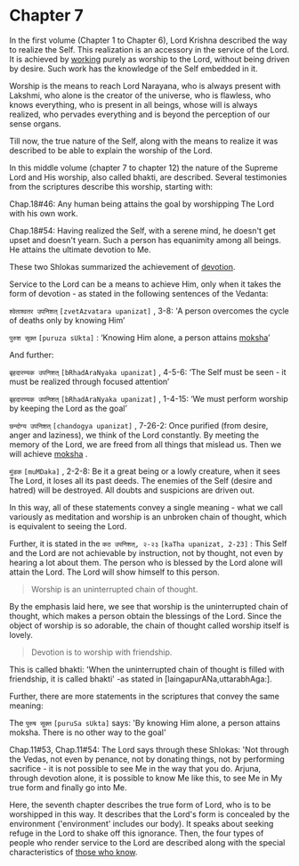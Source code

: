 # Chapter 7

In the first volume (Chapter 1 to Chapter 6), Lord Krishna described the way to realize the Self. This realization is an accessory in the service of the Lord. It is achieved by 
[working](karmayoga)
 purely as worship to the Lord, without being driven by desire. Such work has the knowledge of the Self embedded in it. 

Worship is the means to reach Lord Narayana, who is always present with Lakshmi, who alone is the creator of the universe, who is flawless, who knows everything, who is present in all beings, whose will is always realized, who pervades everything and is beyond the perception of our sense organs. 

Till now, the true nature of the Self, along with the means to realize it was described to be able to explain the worship of the Lord.

In this middle volume (chapter 7 to chapter 12) the nature of the Supreme Lord and His worship, also called bhakti, are described. Several testimonies from the scriptures describe this worship, starting with:

Chap.18#46: Any human being attains the goal by worshipping The Lord with his own work.

Chap.18#54: Having realized the Self, with a serene mind, he doesn't get upset and doesn't yearn. Such a person has equanimity among all beings. He attains the ultimate devotion to Me.

These two Shlokas summarized the achievement of 
[devotion](Chapter_7.md#bhakti_a_defn).

Service to the Lord can be a means to achieve Him, only when it takes the form of devotion - as stated in the following sentences of the Vedanta:

`श्वेताश्वतर उपनिशत्` `[zvetAzvatara upanizat]` , 3-8:
 ‘A person overcomes the cycle of deaths only by knowing Him’

`पुरुश सूक्त` `[puruza sUkta]` :
 ‘Knowing Him alone, a person attains [moksha](Moksha)’

And further:

`बृहदारण्यक उपनिशत्` `[bRhadAraNyaka upanizat]` , 4-5-6: ‘The Self must be seen - it must be realized through focused attention’

`बृहदारण्यक उपनिशत्` `[bRhadAraNyaka upanizat]` , 1-4-15: ‘We must perform worship by keeping the Lord as the goal’

`छन्दोग्य उपनिशत्` `[chandogya upanizat]` , 7-26-2:
 Once purified (from desire, anger and laziness), we think of the Lord constantly. By meeting the memory of the Lord, we are freed from all things that mislead us. Then we will achieve 
[moksha](Moksha)
. 

`मुंडक` `[muMDaka]` , 2-2-8:
 Be it a great being or a lowly creature, when it sees The Lord, it loses all its past deeds. The enemies of the Self (desire and hatred) will be destroyed. All doubts and suspicions are driven out.

In this way, all of these statements convey a single meaning - what we call variously as meditation and worship is an unbroken chain of thought, which is equivalent to seeing the Lord.

Further, it is stated in the 
`कठ उपनिशत्, २-२३` `[kaTha upanizat, 2-23]` :
 This Self and the Lord are not achievable by instruction, not by thought, not even by hearing a lot about them. The person who is blessed by the Lord alone will attain the Lord. The Lord will show himself to this person.

<a name='bhakti_a_defn'></a>

<a name='applnote_116'></a>
> Worship is an uninterrupted chain of thought.

By the emphasis laid here, we see that worship is the uninterrupted chain of thought, which makes a person obtain the blessings of the Lord. Since the object of worship is so adorable, the chain of thought called worship itself is lovely. 

<a name='applnote_117'></a>
> Devotion is to worship with friendship.

This is called bhakti: 'When the uninterrupted chain of thought is filled with friendship, it is called bhakti' -as stated in [laingapurANa,uttarabhAga:].

Further, there are more statements in the scriptures that convey the same meaning:

The 
`पुरुष सूक्त` `[puruSa sUkta]`
 says: 'By knowing Him alone, a person attains moksha. There is no other way to the goal'

Chap.11#53, Chap.11#54: The Lord says through these Shlokas: 'Not through the Vedas, not even by penance, not by donating things, not by performing sacrifice - it is not possible to see Me in the way that you do. Arjuna, through devotion alone, it is possible to know Me like this, to see Me in My true form and finally go into Me.

Here, the seventh chapter describes the true form of Lord, who is to be worshipped in this way. It describes that the Lord's form is concealed by the environment ('environment' includes our body). It speaks about seeking refuge in the Lord to shake off this ignorance. Then, the four types of people who render service to the Lord are described along with the special characteristics of 
[those who know](jnAnI).
